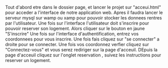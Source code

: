 Tout d'abord etre dans le dossier page, et lancer le projet sur "acceui.html" pour acceder a l'interface de notre application web. Apres il faudra lancer le serveur mysql sur wamp ou xamp pour pouvoir stocker les donnees rentres par l'utilisateur. Une fois sur l'interface l'utilisateur doit s'inscrire pour pouvoir reserver son logement. Alors cliquer sur le bouton en jaune "S'inscrire" Une fois sur l'interface d'authentification, entrez vos coordonnees pour vous inscrire. Une fois fais cliquez sur "se connecter" a droite pour se connecter. Une fois vos coordonnez verfier cliquez sur "Connectez-vous" et vous serez rediriger sur la page d'acceuil. DEpuis la page d'acceuil cliquez sur l'onglet reservation , suivez les instructions pour reserver un logement.